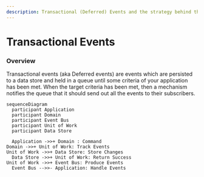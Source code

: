 ```yaml
---
description: Transactional (Deferred) Events and the strategy behind them in RCommon
---
```


# Transactional Events

### Overview

Transactional events (aka Deferred events) are events which are persisted to a data store and held in a queue until some criteria of your application has been met. When the target criteria has been met, then a mechanism notifies the queue that it should send out all the events to their subscribers.&#x20;



```mermaid
sequenceDiagram
  participant Application
  participant Domain 
  participant Event Bus
  participant Unit of Work
  participant Data Store

  Application ->>+ Domain : Command
Domain ->>+ Unit of Work: Track Events
Unit of Work ->>+ Data Store: Store Changes
  Data Store ->>+ Unit of Work: Return Success
Unit of Work ->>+ Event Bus: Produce Events
  Event Bus -->>- Application: Handle Events

```
